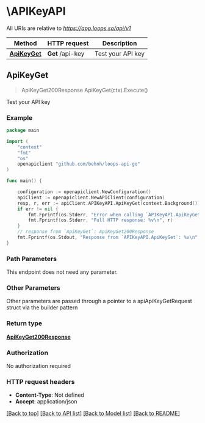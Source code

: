 # \APIKeyAPI

All URIs are relative to *https://app.loops.so/api/v1*

Method | HTTP request | Description
------------- | ------------- | -------------
[**ApiKeyGet**](APIKeyAPI.md#ApiKeyGet) | **Get** /api-key | Test your API key



## ApiKeyGet

> ApiKeyGet200Response ApiKeyGet(ctx).Execute()

Test your API key

### Example

```go
package main

import (
	"context"
	"fmt"
	"os"
	openapiclient "github.com/behnh/loops-api-go"
)

func main() {

	configuration := openapiclient.NewConfiguration()
	apiClient := openapiclient.NewAPIClient(configuration)
	resp, r, err := apiClient.APIKeyAPI.ApiKeyGet(context.Background()).Execute()
	if err != nil {
		fmt.Fprintf(os.Stderr, "Error when calling `APIKeyAPI.ApiKeyGet``: %v\n", err)
		fmt.Fprintf(os.Stderr, "Full HTTP response: %v\n", r)
	}
	// response from `ApiKeyGet`: ApiKeyGet200Response
	fmt.Fprintf(os.Stdout, "Response from `APIKeyAPI.ApiKeyGet`: %v\n", resp)
}
```

### Path Parameters

This endpoint does not need any parameter.

### Other Parameters

Other parameters are passed through a pointer to a apiApiKeyGetRequest struct via the builder pattern


### Return type

[**ApiKeyGet200Response**](ApiKeyGet200Response.md)

### Authorization

No authorization required

### HTTP request headers

- **Content-Type**: Not defined
- **Accept**: application/json

[[Back to top]](#) [[Back to API list]](../README.md#documentation-for-api-endpoints)
[[Back to Model list]](../README.md#documentation-for-models)
[[Back to README]](../README.md)


